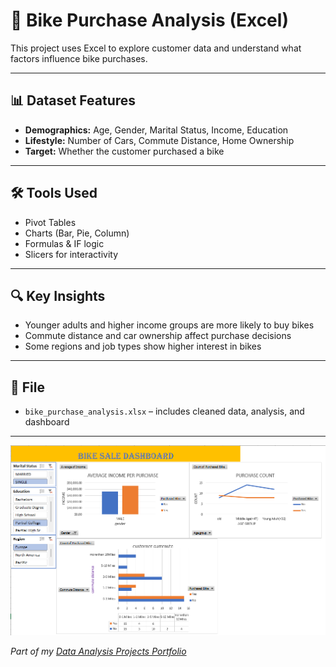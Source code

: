 # 🚴 Bike Purchase Analysis (Excel)

This project uses Excel to explore customer data and understand what factors influence bike purchases.

---

## 📊 Dataset Features

- **Demographics:** Age, Gender, Marital Status, Income, Education  
- **Lifestyle:** Number of Cars, Commute Distance, Home Ownership  
- **Target:** Whether the customer purchased a bike

---

## 🛠️ Tools Used

- Pivot Tables  
- Charts (Bar, Pie, Column)  
- Formulas & IF logic  
- Slicers for interactivity

---

## 🔍 Key Insights

- Younger adults and higher income groups are more likely to buy bikes  
- Commute distance and car ownership affect purchase decisions  
- Some regions and job types show higher interest in bikes

---

## 📁 File

- `bike_purchase_analysis.xlsx` – includes cleaned data, analysis, and dashboard

---
![Dashboard Preview](image.png)

*Part of my [Data Analysis Projects Portfolio](../README.md)*

